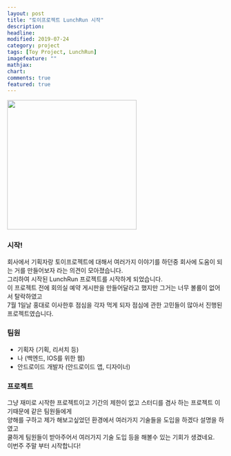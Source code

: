 ```yaml
---
layout: post
title: "토이프로젝트 LunchRun 시작"
description:
headline:
modified: 2019-07-24
category: project
tags: [Toy Project, LunchRun]
imagefeature: ""
mathjax:
chart:
comments: true
featured: true
---
```


<img src="{{ site.url }}/images/project/LunchRun start/image1.jpeg" width="300">

### 시작!
회사에서 기획자랑 토이프로젝트에 대해서 여러가지 이야기를 하던중 회사에 도움이 되는 거를 만들어보자 라는 의견이 모아졌습니다.<br>
그리하여 시작된 LunchRun 프로젝트를 시작하게 되었습니다.<br>
이 프로젝트 전에 회의실 예약 게시판을 만들어달라고 했지만 그거는 너무 볼륨이 없어서 탈락하였고<br>
7월 1일날 홍대로 이사한후 점심을 각자 먹게 되자 점심에 관한 고민들이 많아서 진행된 프로젝트였습니다.<br>

### 팀원
- 기획자 (기획, 리서치 등)
- 나 (백엔드, IOS를 위한 웹)
- 안드로이드 개발자 (안드로이드 앱, 디자이너)

### 프로젝트
그냥 재미로 시작한 프로젝트이고 기간의 제한이 없고 스터디를 겸사 하는 프로젝트 이기때문에 같은 팀원들에게<br>
양해를 구하고 제가 해보고싶었던 환경에서 여러가지 기술들을 도입을 하겠다 설명을 하였고 <br>
쿨하게 팀원들이 받아주어서 여러가지 기술 도입 등을 해볼수 있는 기회가 생겼네요.<br>
이번주 주말 부터 시작합니다!